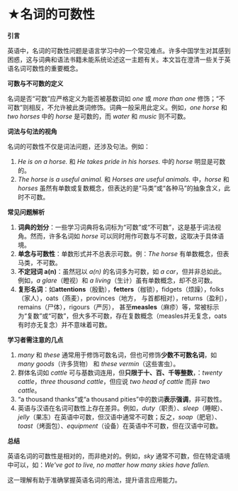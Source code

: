 # ★名词的可数性

**引言**

英语中，名词的可数性问题是语言学习中的一个常见难点。许多中国学生对其感到困惑，这与词典和语法书籍未能系统论述这一主题有关。本文旨在澄清一些关于英语名词可数性的重要概念。

**可数与不可数的定义**

名词是否“可数”应严格定义为能否被基数词如 _one_ 或 _more than one_ 修饰；“不可数”则相反，不允许被此类词修饰。词典一般采用此定义。例如，_one horse_ 和 _two horses_ 中的 _horse_ 是可数的，而 _water_ 和 _music_ 则不可数。

**词法与句法的视角**

名词的可数性不仅是词法问题，还涉及句法。例如：

1. _He is on a horse._ 和 _He takes pride in his horses._ 中的 _horse_ 明显是可数的。
2. _The horse is a useful animal._ 和 _Horses are useful animals._ 中，_horse_ 和 _horses_ 虽然有单数或复数概念，但表达的是“马类”或“各种马”的抽象含义，此时不可数。

**常见问题解析**

1. **词典的划分**：一些学习词典将名词标为“可数”或“不可数”，这是基于词法视角。然而，许多名词如 _horse_ 可以同时用作可数与不可数，这取决于具体语境。
2. **单念与可数性**：单数形式并不总表示可数。例：_The horse_ 有单数概念，但表马类，不可数。
3. **不定冠词 a(n)**：虽然冠以 _a(n)_ 的名词多为可数，如 _a car_，但并非总如此。例如，_a glare_（瞪视）和 _a living_（生计）虽有单数概念，却不总可数。
4. **复形名词**：如**attentions**（殷勤），**fetters**（枷锁），fidgets（烦躁），folks（家人），oats（燕麦），provinces（地方， 与首都相对），returns（盈利），remains（尸体），rigours（严厉）， 甚至**measles**（麻疹）等，常被标示为“复数”或“可数”，但大多不可数，存在复数概念（measles并无复念，oats有时亦无复念）并不意味着可数。

**学习者需注意的几点**

1. _many_ 和 _these_ 通常用于修饰可数名词，但也可修饰**少数不可数名词**，如 _many goods_（许多货物） 和 _these vermin_（这些害虫）。
2. 群体名词如 _cattle_ 可与基数词连用，但**只限于十、百、千等整数**，：_twenty cattle_，_three thousand cattle_，但应说 _two head of cattle_ 而非 _two cattle_。
3. “a thousand thanks”或“a thousand pities”中的数词**表示强调**，非可数性。
4. 英语与汉语在名词可数性上存在差异。例如，_duty_（职责）、_sleep_（睡眠）、_jelly_（果冻）在英语中可数，但汉语中通常不可数；反之，_soap_（肥皂）、_toast_（烤面包）、_equipment_（设备）在英语中不可数，但在汉语中可数。

**总结**

英语名词的可数性是相对的，而非绝对的。例如，_sky_ 通常不可数，但在特定语境中可以，如：_We've got to live, no matter how many skies have fallen._

这一理解有助于准确掌握英语名词的用法，提升语言应用能力。
